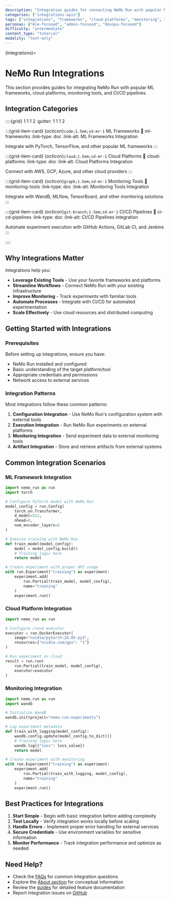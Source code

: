```yaml
---
description: "Integration guides for connecting NeMo Run with popular ML frameworks, cloud platforms, and tools."
categories: ["integrations-apis"]
tags: ["integrations", "frameworks", "cloud-platforms", "monitoring", "ci-cd"]
personas: ["mle-focused", "admin-focused", "devops-focused"]
difficulty: "intermediate"
content_type: "tutorial"
modality: "text-only"
---
```


(integrations)=

# NeMo Run Integrations

This section provides guides for integrating NeMo Run with popular ML frameworks, cloud platforms, monitoring tools, and CI/CD pipelines.

## Integration Categories

::::{grid} 1 1 1 2
:gutter: 1 1 1 2

:::{grid-item-card} {octicon}`code;1.5em;sd-mr-1` ML Frameworks
:link: ml-frameworks
:link-type: doc
:link-alt: ML Frameworks Integration

Integrate with PyTorch, TensorFlow, and other popular ML frameworks
:::

:::{grid-item-card} {octicon}`cloud;1.5em;sd-mr-1` Cloud Platforms
:link: cloud-platforms
:link-type: doc
:link-alt: Cloud Platforms Integration

Connect with AWS, GCP, Azure, and other cloud providers
:::

:::{grid-item-card} {octicon}`graph;1.5em;sd-mr-1` Monitoring Tools
:link: monitoring-tools
:link-type: doc
:link-alt: Monitoring Tools Integration

Integrate with WandB, MLflow, TensorBoard, and other monitoring solutions
:::

:::{grid-item-card} {octicon}`git-branch;1.5em;sd-mr-1` CI/CD Pipelines
:link: ci-cd-pipelines
:link-type: doc
:link-alt: CI/CD Pipelines Integration

Automate experiment execution with GitHub Actions, GitLab CI, and Jenkins
:::

::::

## Why Integrations Matter

Integrations help you:

- **Leverage Existing Tools** - Use your favorite frameworks and platforms
- **Streamline Workflows** - Connect NeMo Run with your existing infrastructure
- **Improve Monitoring** - Track experiments with familiar tools
- **Automate Processes** - Integrate with CI/CD for automated experimentation
- **Scale Effectively** - Use cloud resources and distributed computing

## Getting Started with Integrations

### Prerequisites

Before setting up integrations, ensure you have:

- NeMo Run installed and configured
- Basic understanding of the target platform/tool
- Appropriate credentials and permissions
- Network access to external services

### Integration Patterns

Most integrations follow these common patterns:

1. **Configuration Integration** - Use NeMo Run's configuration system with external tools
2. **Execution Integration** - Run NeMo Run experiments on external platforms
3. **Monitoring Integration** - Send experiment data to external monitoring tools
4. **Artifact Integration** - Store and retrieve artifacts from external systems

## Common Integration Scenarios

### ML Framework Integration
```python
import nemo_run as run
import torch

# Configure PyTorch model with NeMo Run
model_config = run.Config(
    torch.nn.Transformer,
    d_model=512,
    nhead=8,
    num_encoder_layers=6
)

# Execute training with NeMo Run
def train_model(model_config):
    model = model_config.build()
    # Training logic here
    return model

# Create experiment with proper API usage
with run.Experiment("training") as experiment:
    experiment.add(
        run.Partial(train_model, model_config),
        name="training"
    )
    experiment.run()
```

### Cloud Platform Integration
```python
import nemo_run as run

# Configure cloud executor
executor = run.DockerExecutor(
    image="nvidia/pytorch:24.05-py3",
    resources={"nvidia.com/gpu": "1"}
)

# Run experiment on cloud
result = run.run(
    run.Partial(train_model, model_config),
    executor=executor
)
```

### Monitoring Integration
```python
import nemo_run as run
import wandb

# Initialize WandB
wandb.init(project="nemo-run-experiments")

# Log experiment metadata
def train_with_logging(model_config):
    wandb.config.update(model_config.to_dict())
    # Training logic here
    wandb.log({"loss": loss_value})
    return model

# Create experiment with monitoring
with run.Experiment("training") as experiment:
    experiment.add(
        run.Partial(train_with_logging, model_config),
        name="training"
    )
    experiment.run()
```

## Best Practices for Integrations

1. **Start Simple** - Begin with basic integration before adding complexity
2. **Test Locally** - Verify integration works locally before scaling
3. **Handle Errors** - Implement proper error handling for external services
4. **Secure Credentials** - Use environment variables for sensitive information
5. **Monitor Performance** - Track integration performance and optimize as needed

## Need Help?

- Check the [FAQs](../reference/faqs) for common integration questions
- Explore the [About section](../about/index) for conceptual information
- Review the [guides](../guides/index) for detailed feature documentation
- Report integration issues on [GitHub](https://github.com/NVIDIA-NeMo/Run/issues)
